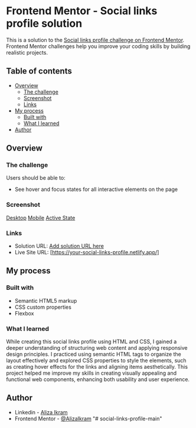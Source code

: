 # Frontend Mentor - Social links profile solution

This is a solution to the [Social links profile challenge on Frontend Mentor](https://www.frontendmentor.io/challenges/social-links-profile-UG32l9m6dQ). Frontend Mentor challenges help you improve your coding skills by building realistic projects.

## Table of contents

- [Overview](#overview)
  - [The challenge](#the-challenge)
  - [Screenshot](#screenshot)
  - [Links](#links)
- [My process](#my-process)
  - [Built with](#built-with)
  - [What I learned](#what-i-learned)
- [Author](#author)

## Overview

### The challenge

Users should be able to:

- See hover and focus states for all interactive elements on the page

### Screenshot

[Desktop](./screenshots/desktop-design.jpg)
[Mobile](./screenshots/mobile-design.jpg)
[Active State](./screenshots/active-states.jpg)

### Links

- Solution URL: [Add solution URL here](https://your-solution-url.com)
- Live Site URL: [https://your-social-links-profile.netlify.app/]

## My process

### Built with

- Semantic HTML5 markup
- CSS custom properties
- Flexbox

### What I learned

While creating this social links profile using HTML and CSS, I gained a deeper understanding of structuring web content and applying responsive design principles. I practiced using semantic HTML tags to organize the layout effectively and explored CSS properties to style the elements, such as creating hover effects for the links and aligning items aesthetically. This project helped me improve my skills in creating visually appealing and functional web components, enhancing both usability and user experience.

## Author

- Linkedin - [Aliza Ikram](https://www.linkedin.com/in/aliza-ikram/)
- Frontend Mentor - [@AlizaIkram](https://www.frontendmentor.io/profile/AlizaIKram)
  "# social-links-profile-main"
